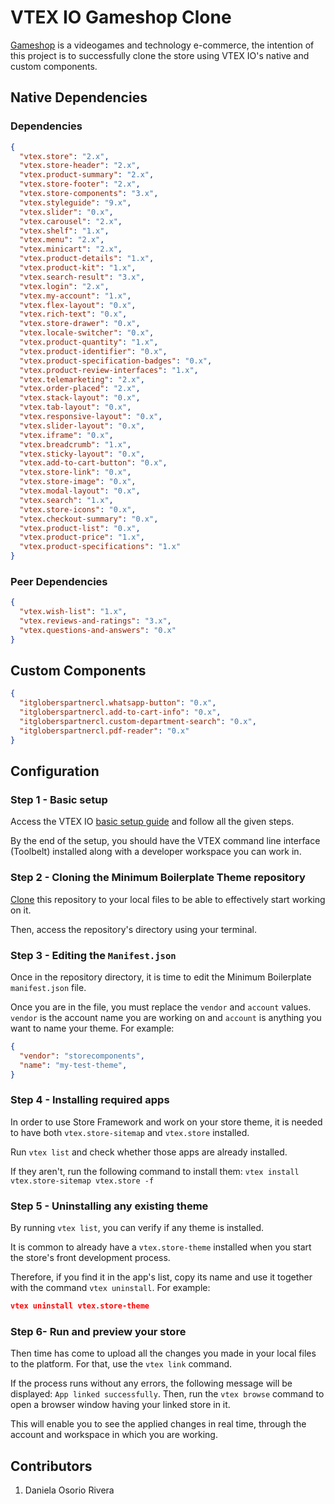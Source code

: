 # VTEX IO Gameshop Clone

[Gameshop](https://web.archive.org/web/20220522233015/https://gameshopvideojuegos.com/) is a videogames and technology e-commerce, the intention of this project is to successfully clone the store using VTEX IO's native and custom components.

## Native Dependencies

### Dependencies
```json
{
  "vtex.store": "2.x",
  "vtex.store-header": "2.x",
  "vtex.product-summary": "2.x",
  "vtex.store-footer": "2.x",
  "vtex.store-components": "3.x",
  "vtex.styleguide": "9.x",
  "vtex.slider": "0.x",
  "vtex.carousel": "2.x",
  "vtex.shelf": "1.x",
  "vtex.menu": "2.x",
  "vtex.minicart": "2.x",
  "vtex.product-details": "1.x",
  "vtex.product-kit": "1.x",
  "vtex.search-result": "3.x",
  "vtex.login": "2.x",
  "vtex.my-account": "1.x",
  "vtex.flex-layout": "0.x",
  "vtex.rich-text": "0.x",
  "vtex.store-drawer": "0.x",
  "vtex.locale-switcher": "0.x",
  "vtex.product-quantity": "1.x",
  "vtex.product-identifier": "0.x",
  "vtex.product-specification-badges": "0.x",
  "vtex.product-review-interfaces": "1.x",
  "vtex.telemarketing": "2.x",
  "vtex.order-placed": "2.x",
  "vtex.stack-layout": "0.x",
  "vtex.tab-layout": "0.x",
  "vtex.responsive-layout": "0.x",
  "vtex.slider-layout": "0.x",
  "vtex.iframe": "0.x",
  "vtex.breadcrumb": "1.x",
  "vtex.sticky-layout": "0.x",
  "vtex.add-to-cart-button": "0.x",
  "vtex.store-link": "0.x",
  "vtex.store-image": "0.x",
  "vtex.modal-layout": "0.x",
  "vtex.search": "1.x",
  "vtex.store-icons": "0.x",
  "vtex.checkout-summary": "0.x",
  "vtex.product-list": "0.x",
  "vtex.product-price": "1.x",
  "vtex.product-specifications": "1.x"
}
```

### Peer Dependencies
```json
{
  "vtex.wish-list": "1.x",
  "vtex.reviews-and-ratings": "3.x",
  "vtex.questions-and-answers": "0.x"
}
```

## Custom Components

```json
{
  "itgloberspartnercl.whatsapp-button": "0.x",
  "itgloberspartnercl.add-to-cart-info": "0.x",
  "itgloberspartnercl.custom-department-search": "0.x",
  "itgloberspartnercl.pdf-reader": "0.x"
}
```

## Configuration

### Step 1 -  Basic setup

Access the VTEX IO [basic setup guide](https://vtex.io/docs/getting-started/build-stores-with-store-framework/1) and follow all the given steps.

By the end of the setup, you should have the VTEX command line interface (Toolbelt) installed along with a developer workspace you can work in.

### Step 2 - Cloning the Minimum Boilerplate Theme repository

[Clone](https://help.github.com/en/github/creating-cloning-and-archiving-repositories/cloning-a-repository) this repository to your local files to be able to effectively start working on it.

Then, access the repository's directory using your terminal.

### Step 3 - Editing the `Manifest.json`

Once in the repository directory, it is time to edit the Minimum Boilerplate `manifest.json` file.

Once you are in the file, you must replace the `vendor` and `account` values. `vendor` is the account name you are working on and `account` is anything you want to name your theme. For example:

```json
{
  "vendor": "storecomponents",
  "name": "my-test-theme",
}
```

### Step 4 -  Installing required apps

In order to use Store Framework and work on your store theme, it is needed to have both `vtex.store-sitemap` and `vtex.store` installed.

Run  `vtex list`  and check whether those apps are already installed.

If they aren't, run the following command to install them: `vtex install vtex.store-sitemap vtex.store -f`

### Step 5 -  Uninstalling any existing theme

By running `vtex list`,  you can verify if any theme is installed.

It is common to already have a `vtex.store-theme`  installed when you start the store's front development process.

Therefore, if you find it in the app's list, copy its name and use it together with the command `vtex uninstall`. For example:

```json
vtex uninstall vtex.store-theme
```

### Step 6- Run and preview your store

Then time has come to upload all the changes you made in your local files to the platform. For that, use the `vtex link` command.

If the process runs without any errors, the following message will be displayed: `App linked successfully`. Then, run the `vtex browse` command to open a browser window having your linked store in it.

This will enable you to see the applied changes in real time, through the account and workspace in which you are working.

## Contributors

1. Daniela Osorio Rivera

